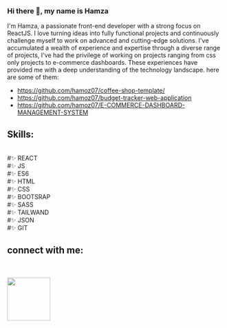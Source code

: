 ### Hi there 👋, my name is Hamza

 I'm Hamza, a passionate front-end developer with a strong focus on ReactJS. I love turning ideas into fully functional projects and continuously challenge myself to work on advanced and cutting-edge solutions. I've accumulated a wealth of experience and expertise through a diverse range of projects, I've had the privilege of working on projects ranging from css only projects to e-commerce dashboards. These experiences have provided me with a deep understanding of the technology landscape. here are some of them:

* https://github.com/hamoz07/coffee-shop-template/
* https://github.com/hamoz07/budget-tracker-web-application
* https://github.com/hamoz07/E-COMMERCE-DASHBOARD-MANAGEMENT-SYSTEM

## Skills:
<br>
#✨ REACT
<br>
#✨ JS
<br>
#✨ ES6
<br>
#✨ HTML 
<br>
#✨ CSS 
<br>
#✨ BOOTSRAP 
<br>
#✨ SASS 
<br>
#✨ TAILWAND 
<br>
#✨ JSON 
<br>
#✨ GIT 
<br>

## connect with me:
<br>
<br>
<a href="https://linkedin.com/in/hamza-ramadan">
<img src="https://raw.githubusercontent.com/rahuldkjain/github-profile-readme-generator/master/src/images/icons/Social/linked-in-alt.svg" width="100px" >
</a>


